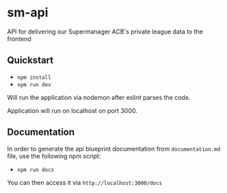 # sm-api

API for delivering our Supermanager ACB's private league data to the frontend

## Quickstart

- `npm install`
- `npm run dev`

Will run the application via nodemon after eslint parses the code.

Application will run on localhost on port 3000.

## Documentation

In order to generate the api blueprint documentation from `documentation.md` file, use the following npm script:

- `npm run docs`

You can then access it via `http://localhost:3000/docs`
